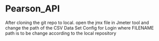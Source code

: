 # Pearson_API
After cloning the git repo to local.
open the jmx file in Jmeter tool and change the path of the CSV Data Set Config for Login where FILENAME path is to be change according to the local repository
